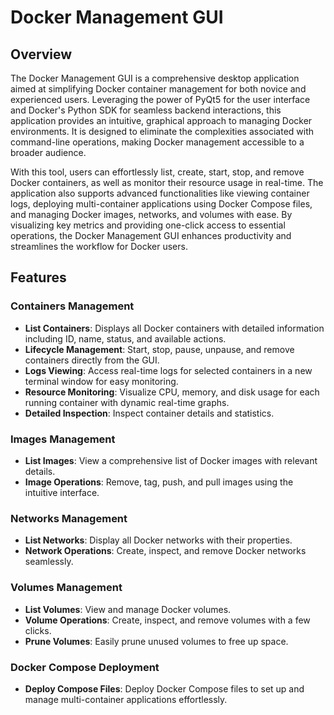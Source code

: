 # Docker Management GUI

## Overview

The Docker Management GUI is a comprehensive desktop application aimed at simplifying Docker container management for both novice and experienced users. Leveraging the power of PyQt5 for the user interface and Docker's Python SDK for seamless backend interactions, this application provides an intuitive, graphical approach to managing Docker environments. It is designed to eliminate the complexities associated with command-line operations, making Docker management accessible to a broader audience.

With this tool, users can effortlessly list, create, start, stop, and remove Docker containers, as well as monitor their resource usage in real-time. The application also supports advanced functionalities like viewing container logs, deploying multi-container applications using Docker Compose files, and managing Docker images, networks, and volumes with ease. By visualizing key metrics and providing one-click access to essential operations, the Docker Management GUI enhances productivity and streamlines the workflow for Docker users.

## Features

### Containers Management
- **List Containers**: Displays all Docker containers with detailed information including ID, name, status, and available actions.
- **Lifecycle Management**: Start, stop, pause, unpause, and remove containers directly from the GUI.
- **Logs Viewing**: Access real-time logs for selected containers in a new terminal window for easy monitoring.
- **Resource Monitoring**: Visualize CPU, memory, and disk usage for each running container with dynamic real-time graphs.
- **Detailed Inspection**: Inspect container details and statistics.

### Images Management
- **List Images**: View a comprehensive list of Docker images with relevant details.
- **Image Operations**: Remove, tag, push, and pull images using the intuitive interface.

### Networks Management
- **List Networks**: Display all Docker networks with their properties.
- **Network Operations**: Create, inspect, and remove Docker networks seamlessly.

### Volumes Management
- **List Volumes**: View and manage Docker volumes.
- **Volume Operations**: Create, inspect, and remove volumes with a few clicks.
- **Prune Volumes**: Easily prune unused volumes to free up space.

### Docker Compose Deployment
- **Deploy Compose Files**: Deploy Docker Compose files to set up and manage multi-container applications effortlessly.


